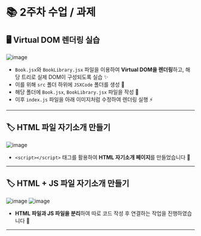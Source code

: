 # 📚 2주차 수업 / 과제

## 🖥️ Virtual DOM 렌더링 실습
![image](https://github.com/user-attachments/assets/17875568-f62c-4095-a61f-c06758f18a35)
- `Book.jsx`와 `BookLibrary.jsx` 파일을 이용하여 **Virtual DOM을 렌더링**하고, 해당 트리로 실제 DOM이 구성되도록 실습 ✨
- 이를 위해 `src` 폴더 하위에 `JSXCode` 폴더를 생성 📂
- 해당 폴더에 `Book.jsx`, `BookLibrary.jsx` 파일을 작성 📝
- 이후 `index.js` 파일을 아래 이미지처럼 수정하여 렌더링 실행 ⚡

---

## 🏷️ HTML 파일 자기소개 만들기
![image](https://github.com/user-attachments/assets/05d0a502-cc66-4e6b-a3bc-599eec12d5a7)
- `<script></script>` 태그를 활용하여 **HTML 자기소개 페이지**를 만들었습니다 🏡

---

## 🏷️ HTML + JS 파일 자기소개 만들기
![image](https://github.com/user-attachments/assets/3eb8f838-74ab-4854-908d-ff899057dd6d)
![image](https://github.com/user-attachments/assets/ff7862f4-ddb0-4282-b934-b5df91612ce4)
- **HTML 파일과 JS 파일을 분리**하여 따로 코드 작성 후 연결하는 작업을 진행하였습니다 🔗

---


